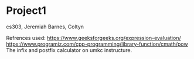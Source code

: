 # Project1
cs303, Jeremiah Barnes, Coltyn


Refrences used:
https://www.geeksforgeeks.org/expression-evaluation/
https://www.programiz.com/cpp-programming/library-function/cmath/pow
The infix and postfix calculator on umkc instructure.
